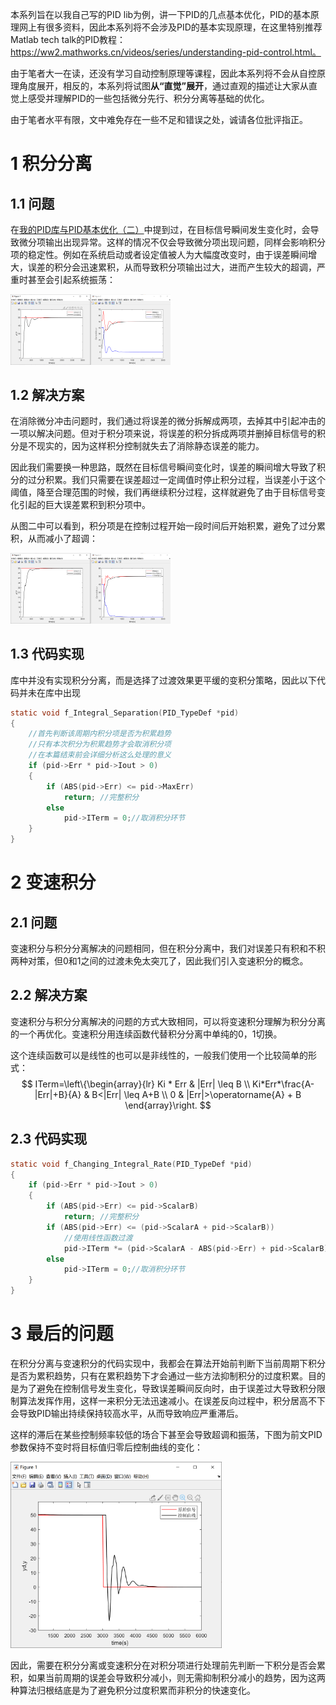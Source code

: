 本系列旨在以我自己写的PID lib为例，讲一下PID的几点基本优化，PID的基本原理网上有很多资料，因此本系列将不会涉及PID的基本实现原理，在这里特别推荐Matlab tech talk的PID教程：https://ww2.mathworks.cn/videos/series/understanding-pid-control.html。

由于笔者大一在读，还没有学习自动控制原理等课程，因此本系列将不会从自控原理角度展开，相反的，本系列将试图**从“直觉”展开**，通过直观的描述让大家从直觉上感受并理解PID的一些包括微分先行、积分分离等基础的优化。

由于笔者水平有限，文中难免存在一些不足和错误之处，诚请各位批评指正。



# 1 积分分离

## 1.1 问题

在[我的PID库与PID基本优化（二）](https://www.cnblogs.com/HongxiWong/p/12405456.html)中提到过，在目标信号瞬间发生变化时，会导致微分项输出出现异常。这样的情况不仅会导致微分项出现问题，同样会影响积分项的稳定性。例如在系统启动或者设定值被人为大幅度改变时，由于误差瞬间增大，误差的积分会迅速累积，从而导致积分项输出过大，进而产生较大的超调，严重时甚至会引起系统振荡：

<img src="我的PID库与PID基本优化（三）.images/image-20200304131005841.png" alt="image-20200304131005841" style="zoom:25%;" />

## 1.2 解决方案

在消除微分冲击问题时，我们通过将误差的微分拆解成两项，去掉其中引起冲击的一项以解决问题。但对于积分项来说，将误差的积分拆成两项并删掉目标信号的积分是不现实的，因为这样积分控制就失去了消除静态误差的能力。

因此我们需要换一种思路，既然在目标信号瞬间变化时，误差的瞬间增大导致了积分的过分积累。我们只需要在误差超过一定阈值时停止积分过程，当误差小于这个阈值，降至合理范围的时候，我们再继续积分过程，这样就避免了由于目标信号变化引起的巨大误差累积到积分项中。

从图二中可以看到，积分项是在控制过程开始一段时间后开始积累，避免了过分累积，从而减小了超调：

<img src="我的PID库与PID基本优化（三）.images/image-20200304135209278.png" alt="image-20200304135209278" style="zoom:25%;" />

## 1.3 代码实现

库中并没有实现积分分离，而是选择了过渡效果更平缓的变积分策略，因此以下代码并未在库中出现

```c
static void f_Integral_Separation(PID_TypeDef *pid)
{
    //首先判断该周期内积分项是否为积累趋势
    //只有本次积分为积累趋势才会取消积分项
    //在本篇结束前会详细分析这么处理的意义
    if (pid->Err * pid->Iout > 0)
    {
        if (ABS(pid->Err) <= pid->MaxErr)
            return; //完整积分
        else
            pid->ITerm = 0;//取消积分环节
    }
}
```



# 2 变速积分

## 2.1 问题

变速积分与积分分离解决的问题相同，但在积分分离中，我们对误差只有积和不积两种对策，但0和1之间的过渡未免太突兀了，因此我们引入变速积分的概念。



## 2.2 解决方案

变速积分与积分分离解决的问题的方式大致相同，可以将变速积分理解为积分分离的一个再优化。变速积分用连续函数代替积分分离中单纯的0，1切换。

这个连续函数可以是线性的也可以是非线性的，一般我们使用一个比较简单的形式：
$$
ITerm=\left\{\begin{array}{lr}
Ki * Err & |Err| \leq B \\
Ki*Err*\frac{A-|Err|+B}{A} & B<|Err| \leq A+B \\
0 & |Err|>\operatorname{A} + B
\end{array}\right.
$$

## 2.3 代码实现

```c
static void f_Changing_Integral_Rate(PID_TypeDef *pid)
{
    if (pid->Err * pid->Iout > 0)
    {
        if (ABS(pid->Err) <= pid->ScalarB)
            return; //完整积分
        if (ABS(pid->Err) <= (pid->ScalarA + pid->ScalarB))
            //使用线性函数过渡
            pid->ITerm *= (pid->ScalarA - ABS(pid->Err) + pid->ScalarB) / pid->ScalarA;
        else
            pid->ITerm = 0;//取消积分环节
    }
}
```

# 3 最后的问题

在积分分离与变速积分的代码实现中，我都会在算法开始前判断下当前周期下积分是否为累积趋势，只有在累积趋势下才会通过一些方法抑制积分的过度积累。目的是为了避免在控制信号发生变化，导致误差瞬间反向时，由于误差过大导致积分限制算法发挥作用，这样一来积分无法迅速减小。在误差反向过程中，积分居高不下会导致PID输出持续保持较高水平，从而导致响应严重滞后。

这样的滞后在某些控制频率较低的场合下甚至会导致超调和振荡，下图为前文PID参数保持不变时将目标值归零后控制曲线的变化：

<img src="我的PID库与PID基本优化（三）.images/image-20200304142949471.png" alt="image-20200304142949471" style="zoom: 33%;" />

因此，需要在积分分离或变速积分在对积分项进行处理前先判断一下积分是否会累积，如果当前周期的误差会导致积分减小，则无需抑制积分减小的趋势，因为这两种算法归根结底是为了避免积分过度积累而非积分的快速变化。